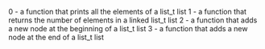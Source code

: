 0 -  a function that prints all the elements of a list_t list
1 - a function that returns the number of elements in a linked list_t list
2 - a function that adds a new node at the beginning of a list_t list
3 - a function that adds a new node at the end of a list_t list
